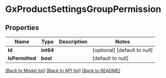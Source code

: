 # GxProductSettingsGroupPermission

## Properties
Name | Type | Description | Notes
------------ | ------------- | ------------- | -------------
**Id** | **int64** |  | [optional] [default to null]
**IsPermitted** | **bool** |  | [default to null]

[[Back to Model list]](../README.md#documentation-for-models) [[Back to API list]](../README.md#documentation-for-api-endpoints) [[Back to README]](../README.md)

